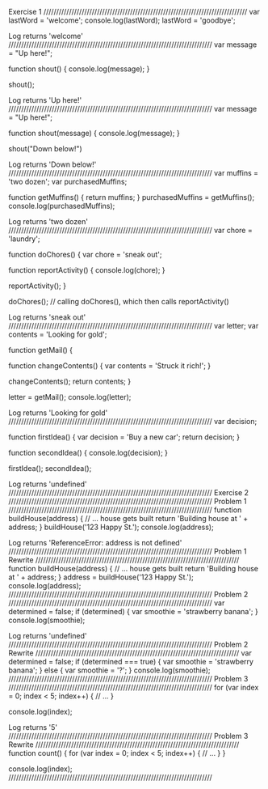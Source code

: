 Exercise 1
////////////////////////////////////////////////////////////////////////////////
var lastWord = 'welcome';
console.log(lastWord);
lastWord = 'goodbye';

Log returns 'welcome'
////////////////////////////////////////////////////////////////////////////////
var message = "Up here!";

function shout() {
  console.log(message);
}

shout();

Log returns 'Up here!'
////////////////////////////////////////////////////////////////////////////////
var message = "Up here!";

function shout(message) {
  console.log(message);
}

shout("Down below!")

Log returns 'Down below!'
////////////////////////////////////////////////////////////////////////////////
var muffins = 'two dozen';
var purchasedMuffins;

function getMuffins() {
  return muffins;
}
purchasedMuffins = getMuffins();
console.log(purchasedMuffins);

Log returns 'two dozen'
////////////////////////////////////////////////////////////////////////////////
var chore = 'laundry';

function doChores() {
  var chore = 'sneak out';

  function reportActivity() {
    console.log(chore);
  }

  reportActivity();
}

doChores(); // calling doChores(), which then calls reportActivity()

Log returns 'sneak out'
////////////////////////////////////////////////////////////////////////////////
var letter;
var contents = 'Looking for gold';

function getMail() {

  function changeContents() {
    var contents = 'Struck it rich!';
  }

  changeContents();
  return contents;
}

letter = getMail();
console.log(letter);

Log returns 'Looking for gold'
////////////////////////////////////////////////////////////////////////////////
var decision;

function firstIdea() {
  var decision = 'Buy a new car';
  return decision;
}

function secondIdea() {
  console.log(decision);
}

firstIdea();
secondIdea();

Log returns 'undefined'
////////////////////////////////////////////////////////////////////////////////
Exercise 2
////////////////////////////////////////////////////////////////////////////////
Problem 1
////////////////////////////////////////////////////////////////////////////////
function buildHouse(address) {
  // ... house gets built
  return 'Building house at ' + address;
}
buildHouse('123 Happy St.');
console.log(address);

Log returns 'ReferenceError: address is not defined'
////////////////////////////////////////////////////////////////////////////////
Problem 1 Rewrite
////////////////////////////////////////////////////////////////////////////////
function buildHouse(address) {
  // ... house gets built
  return 'Building house at ' + address;
}
address = buildHouse('123 Happy St.');
console.log(address);
////////////////////////////////////////////////////////////////////////////////
Problem 2
////////////////////////////////////////////////////////////////////////////////
var determined = false;
if (determined) {
  var smoothie = 'strawberry banana';
}
console.log(smoothie);

Log returns 'undefined'
////////////////////////////////////////////////////////////////////////////////
Problem 2 Rewrite
////////////////////////////////////////////////////////////////////////////////
var determined = false;
if (determined === true) {
  var smoothie = 'strawberry banana';
} else {
  var smoothie = '?';
}
console.log(smoothie);
////////////////////////////////////////////////////////////////////////////////
Problem 3
////////////////////////////////////////////////////////////////////////////////
for (var index = 0; index < 5; index++) {
  // ...
}

console.log(index);

Log returns '5'
////////////////////////////////////////////////////////////////////////////////
Problem 3 Rewrite
////////////////////////////////////////////////////////////////////////////////
function count() {
  for (var index = 0; index < 5; index++) {
    // ...
  }
}

console.log(index);
////////////////////////////////////////////////////////////////////////////////
